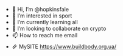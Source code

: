 - 👋 Hi, I’m @hopkinsfale
- 👀 I’m interested in sport
- 🌱 I’m currently learning all
- 💞️ I’m looking to collaborate on crypto
- 📫 How to reach me email
- 🜸 MySITE https://www.buildbody.org.ua/

<!---
hopkinsfale/hopkinsfale is a ✨ special ✨ repository because its `README.md` (this file) appears on your GitHub profile.
You can click the Preview link to take a look at your changes.
--->
